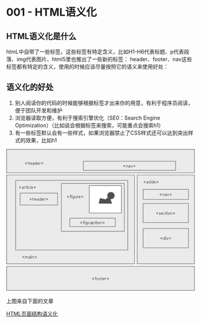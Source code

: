 # 001 - HTML语义化

<motto></motto>


## HTML语义化是什么
htmL中自带了一些标签，这些标签有特定含义，比如H1-H6代表标题、p代表段落、img代表图片、html5里也推出了一些新的标签：
header、footer、nav这些标签都有特定的含义，使用的时候应该尽量按照它的语义来使用好处：

## 语义化的好处
1. 别人阅读你的代码的时候能够根据标签才出来你的用意，有利于程序员阅读，便于团队开发和维护
2. 浏览器读取方便，有利于搜索引擎优化（SE0：Search Engine Optimization）（比如说会根据标签来搜索，可能重点会搜索h1）
3. 有一些标签默认会有一些样式，如果浏览器禁止了CSS样式还可以达到突出样式的效果，比如h1

![](./img/classical-semantic.png)

上图来自下面的文章

[HTML页面结构语义化](https://rainylog.com/post/ife-note-1/)